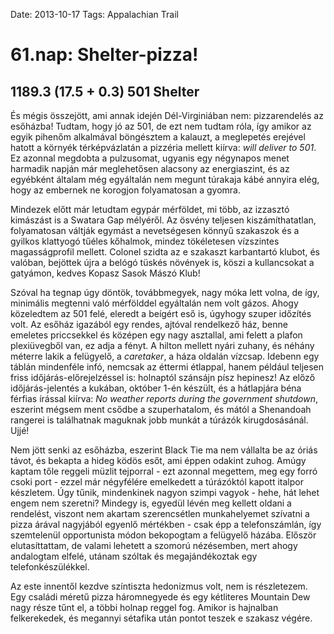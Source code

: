 Date: 2013-10-17
Tags: Appalachian Trail

# 61.nap: Shelter-pizza!

## 1189.3 (17.5 + 0.3) 501 Shelter

És mégis összejött, ami annak idején Dél-Virginiában nem: pizzarendelés az esőházba! Tudtam, hogy jó az 501, de ezt nem tudtam róla, így amikor az egyik pihenőm alkalmával böngésztem a kalauzt, a meglepetés erejével hatott a környék térképvázlatán a pizzéria mellett kiírva: *will deliver to 501*. Ez azonnal megdobta a pulzusomat, ugyanis egy négynapos menet harmadik napján már meglehetősen alacsony az energiaszint, és az egyébként általam még egyáltalán nem megunt túrakaja kábé annyira elég, hogy az embernek ne korogjon folyamatosan a gyomra.

Mindezek előtt már letudtam egypár mérföldet, mi több, az izzasztó kimászást is a Swatara Gap mélyéről. Az ösvény teljesen kiszámíthatatlan, folyamatosan váltják egymást a nevetségesen könnyű szakaszok és a gyilkos klattyogó tűéles kőhalmok, mindez tökéletesen vízszintes magasságprofil mellett. Colonel szidta az e szakaszt karbantartó klubot, és valóban, bejöttek újra a belógó tüskés növények is, köszi a kullancsokat a gatyámon, kedves Kopasz Sasok Mászó Klub!

Szóval ha tegnap úgy döntök, továbbmegyek, nagy móka lett volna, de így, minimális megtenni való mérfölddel egyáltalán nem volt gázos. Ahogy közeledtem az 501 felé, eleredt a beígért eső is, úgyhogy szuper időzítés volt. Az esőház igazából egy rendes, ajtóval rendelkező ház, benne emeletes priccsekkel és középen egy nagy asztallal, ami felett a plafon plexiüvegből van, ez adja a fényt. A hilton mellett nyári zuhany, és néhány méterre lakik a felügyelő, a *caretaker*, a háza oldalán vízcsap. Idebenn egy táblán mindenféle infó, nemcsak az éttermi étlappal, hanem például teljesen friss időjárás-előrejelzéssel is: holnaptól szánsájn písz hepinesz! Az előző időjárás-jelentés a kukában, október 1-én készült, és a hátlapjára béna férfias írással kiírva: *No weather reports during the government shutdown*, eszerint mégsem ment csődbe a szuperhatalom, és mától a Shenandoah rangerei is találhatnak maguknak jobb munkát a túrázók kirugdosásánál. Ujjé!

Nem jött senki az esőházba, eszerint Black Tie ma nem vállalta be az óriás távot, és bekapta a hideg ködös esőt, ami éppen odakint zuhog. Amúgy kaptam tőle reggeli müzlit tejporral - ezt azonnal megettem, meg egy forró csoki port - ezzel már négyfélére emelkedett a túrázóktól kapott italpor készletem. Úgy tűnik, mindenkinek nagyon szimpi vagyok - hehe, hát lehet engem nem szeretni? Mindegy is, egyedül lévén meg kellett oldani a rendelést, viszont nem akartam szerencsétlen munkahelyemet szívatni a pizza árával nagyjából egyenlő mértékben - csak épp a telefonszámlán, így szemtelenül opportunista módon bekopogtam a felügyelő házába. Először elutasíttattam, de valami lehetett a szomorú nézésemben, mert ahogy andalogtam elfelé, utánam szóltak és megajándékoztak egy telefonkészülékkel.

Az este innentől kezdve színtiszta hedonizmus volt, nem is részletezem. Egy családi méretű pizza háromnegyede és egy kétliteres Mountain Dew nagy része tűnt el, a többi holnap reggel fog. Amikor is hajnalban felkerekedek, és megannyi sétafika után pontot teszek e szakasz végére.